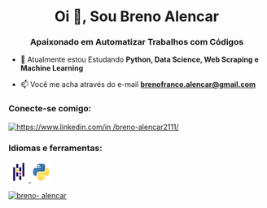 <h1 align="center">Oi 👋, Sou Breno Alencar</h1>
<h3 align="center">Apaixonado em Automatizar Trabalhos com Códigos</h3>

- 🌱 Atualmente estou Estudando **Python, Data Science, Web Scraping e Machine Learning**

- 📫 Você me acha através do e-mail **brenofranco.alencar@gmail.com**

<h3 align="left">Conecte-se comigo:</h3>
<p align="left">
<a href="https://linkedin.com/in/https://www.linkedin.com/in/breno-alencar2111/" target="blank"><img align="center" src="https: //raw.githubusercontent.com/rahuldkjain/github-profile-readme-generator/master/src/images/icons/Social/linked-in-alt.svg" alt="https://www.linkedin.com/in /breno-alencar2111/"height="30" width="40" /></a>
</p>

<h3 align="left">Idiomas e ferramentas:</h3>
<p align="left"> <a href="https://pandas. pydata.org/" target="_blank" rel="noreferrer"> <img src="https://raw.githubusercontent.com/devicons/devicon/2ae2a900d2f041da66e950e4d48052658d850630/icons/pandas/pandas-original.svg" alt=" pandas" width="40" height="40"/> </a> <a href="https://www.python.org" target="_blank" rel="noreferrer"><img src="https://raw.githubusercontent.com/devicons/devicon/master/icons/python/python-original.svg" alt="python" width="40" height="40"/> </ a> </p>

<p><img align="center" src="https://github-readme-stats.vercel.app/api/top-langs?username=breno-alencar&show_icons=true&locale=en&layout=compact" alt="breno- alencar" /></p>


<!---
Breno-Alencar/Breno-Alencar is a ✨ special ✨ repository because its `README.md` (this file) appears on your GitHub profile.
You can click the Preview link to take a look at your changes.
--->
